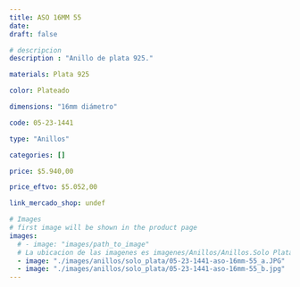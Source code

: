 ```yaml
---
title: ASO 16MM 55
date: 
draft: false

# descripcion
description : "Anillo de plata 925."

materials: Plata 925

color: Plateado

dimensions: "16mm diámetro"

code: 05-23-1441

type: "Anillos"

categories: []

price: $5.940,00

price_eftvo: $5.052,00

link_mercado_shop: undef

# Images
# first image will be shown in the product page
images:
  # - image: "images/path_to_image"
  # La ubicacion de las imagenes es imagenes/Anillos/Anillos.Solo Plata/05-23-1441-aso-16mm-55
  - image: "./images/anillos/solo_plata/05-23-1441-aso-16mm-55_a.JPG"
  - image: "./images/anillos/solo_plata/05-23-1441-aso-16mm-55_b.jpg"
---
```


